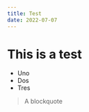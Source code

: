 ```yaml
---
title: Test
date: 2022-07-07
---
```


# This is a test

* Uno
* Dos
* Tres

> A blockquote

<HelloWorld msg="Hello Vue 3 + Vite" />
